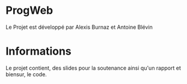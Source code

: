 # ProgWeb

Le Projet est développé par Alexis Burnaz et Antoine Blévin

# Informations

Le projet contient, des slides pour la soutenance ainsi qu'un rapport et biensur, le code.